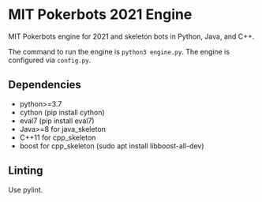 # MIT Pokerbots 2021 Engine
MIT Pokerbots engine for 2021 and skeleton bots in Python, Java, and C++.

The command to run the engine is ```python3 engine.py```. The engine is configured via ```config.py```.

## Dependencies
 - python>=3.7
 - cython (pip install cython)
 - eval7 (pip install eval7)
 - Java>=8 for java_skeleton
 - C++11 for cpp_skeleton
 - boost for cpp_skeleton (sudo apt install libboost-all-dev)

## Linting
Use pylint.
